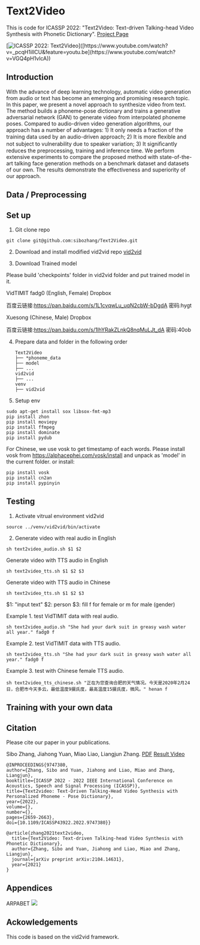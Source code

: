 # Text2Video
This is code for ICASSP 2022: "Text2Video: Text-driven Talking-head Video Synthesis with Phonetic Dictionary".
[Project Page](https://sites.google.com/view/sibozhang/text2video) 

[![ICASSP 2022: Text2Video]([https://res.cloudinary.com/marcomontalbano/image/upload/v1598335918/video_to_markdown/images/youtube--_pcqH1illCU-c05b58ac6eb4c4700831b2b3070cd403.jpg](https://i9.ytimg.com/vi/VGQ4pH1vlcA/mq1.jpg?sqp=CLCO75kG&rs=AOn4CLCQXN9KBqqHL-Vb5zJt6dPldOQsiw))]([https://www.youtube.com/watch?v=_pcqH1illCU&feature=youtu.be](https://www.youtube.com/watch?v=VGQ4pH1vlcA))

## Introduction
With the advance of deep learning technology, automatic video generation from audio or text has become an emerging and promising research topic. In this paper, we present a novel approach to synthesize video from text. The method builds a phoneme-pose dictionary and trains a generative adversarial network (GAN) to generate video from interpolated phoneme poses. Compared to audio-driven video generation algorithms, our approach has a number of advantages: 1) It only needs a fraction of the training data used by an audio-driven approach; 2) It is more ﬂexible and not subject to vulnerability due to speaker variation; 3) It signiﬁcantly reduces the preprocessing, training and inference time. We perform extensive experiments to compare the proposed method with state-of-the-art talking face generation methods on a benchmark dataset and datasets of our own. The results demonstrate the effectiveness and superiority of our approach.

## Data / Preprocessing

## Set up
1. Git clone repo
```
git clone git@github.com:sibozhang/Text2Video.git
```

2. Download and install modified vid2vid repo [vid2vid](https://github.com/sibozhang/vid2vid) 

3. Download Trained model

Please build 'checkpoints' folder in vid2vid folder and put trained model in it.

VidTIMIT fadg0 (English, Female) Dropbox

百度云链接:https://pan.baidu.com/s/1L1cvqwLu_uqN2cbW-bDgdA 密码:hygt

Xuesong (Chinese, Male) Dropbox

百度云链接:https://pan.baidu.com/s/1lhYRakZLnkQ8nqMuLJt_dA 密码:40ob

4. Prepare data and folder in the following order

    ```
    Text2Video
    ├── *phoneme_data
    ├── model
    ├── ...
    vid2vid
    ├── ...
    venv
    ├── vid2vid
    ```
5. Setup env 
```
sudo apt-get install sox libsox-fmt-mp3
pip install zhon
pip install moviepy
pip install ffmpeg
pip install dominate
pip install pydub
```

For Chinese, we use vosk to get timestamp of each words.
Please install vosk from https://alphacephei.com/vosk/install and unpack as 'model' in the current folder.
or install:

```
pip install vosk
pip install cn2an
pip install pypinyin
```

## Testing
1. Activate vitrual environment vid2vid
```
source ../venv/vid2vid/bin/activate
```
2. Generate video with real audio in English
```
sh text2video_audio.sh $1 $2
```

Generate video with TTS audio in English
```
sh text2video_tts.sh $1 $2 $3
```

Generate video with TTS audio in Chinese
```
sh text2video_tts.sh $1 $2 $3
```

$1: "input text"
$2: person
$3: fill f for female or m for male (gender)

Example 1. test VidTIMIT data with real audio.
```
sh text2video_audio.sh "She had your dark suit in greasy wash water all year." fadg0 f
```
    
Example 2. test VidTIMIT data with TTS audio.
```
sh text2video_tts.sh "She had your dark suit in greasy wash water all year." fadg0 f
```

Example 3. test with Chinese female TTS audio.
```
sh text2video_tts_chinese.sh "正在为您查询合肥的天气情况。今天是2020年2月24日，合肥市今天多云，最低温度9摄氏度，最高温度15摄氏度，微风。" henan f
```
    
## Training with your own data

## Citation
Please cite our paper in your publications.

Sibo Zhang, Jiahong Yuan, Miao Liao, Liangjun Zhang. [PDF](https://arxiv.org/pdf/2104.14631.pdf) [Result Video](https://youtu.be/TQJCyQ4ISEg)
```
@INPROCEEDINGS{9747380,  
author={Zhang, Sibo and Yuan, Jiahong and Liao, Miao and Zhang, Liangjun},  
booktitle={ICASSP 2022 - 2022 IEEE International Conference on Acoustics, Speech and Signal Processing (ICASSP)},   
title={Text2video: Text-Driven Talking-Head Video Synthesis with Personalized Phoneme - Pose Dictionary},   
year={2022},  
volume={},  
number={},  
pages={2659-2663},  
doi={10.1109/ICASSP43922.2022.9747380}}
```
```
@article{zhang2021text2video,
  title={Text2Video: Text-driven Talking-head Video Synthesis with Phonetic Dictionary},
  author={Zhang, Sibo and Yuan, Jiahong and Liao, Miao and Zhang, Liangjun},
  journal={arXiv preprint arXiv:2104.14631},
  year={2021}
}
```

## Appendices
ARPABET
![](./ARPABET.png)

## Ackowledgements
This code is based on the vid2vid framework.
